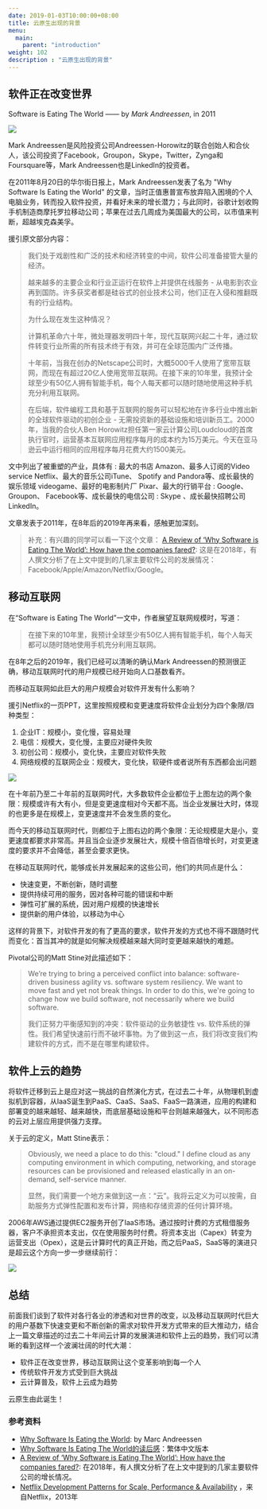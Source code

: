 ```yaml
---
date: 2019-01-03T10:00:00+08:00
title: 云原生出现的背景
menu:
  main:
    parent: "introduction"
weight: 102
description : "云原生出现的背景"
---
```


## 软件正在改变世界

Software is Eating The World  ——   by *Mark Andreessen*, in 2011

![](images/SoftwareEatingTheWorld.jpg)

Mark Andreessen是风险投资公司Andreessen-Horowitz的联合创始人和合伙人，该公司投资了Facebook，Groupon，Skype，Twitter，Zynga和Foursquare等，Mark Andreessen也是LinkedIn的投资者。

在2011年8月20日的华尔街日报上，Mark Andreessen发表了名为 "Why Software Is Eating the World" 的文章，当时正值惠普宣布放弃陷入困境的个人电脑业务，转而投入软件投资，并看好未来的增长潜力；与此同时，谷歌计划收购手机制造商摩托罗拉移动公司；苹果在过去几周成为美国最大的公司，以市值来判断，超越埃克森美孚。

援引原文部分内容：


> 我们处于戏剧性和广泛的技术和经济转变的中间，软件公司准备接管大量的经济。
>
> 越来越多的主要企业和行业正运行在软件上并提供在线服务 - 从电影到农业再到国防。许多获奖者都是硅谷式的创业技术公司，他们正在入侵和推翻既有的行业结构。
>
> 为什么现在发生这种情况？
>
> 计算机革命六十年，微处理器发明四十年，现代互联网兴起二十年，通过软件转变行业所需的所有技术终于有效，并可在全球范围内广泛传播。
>
> 十年前，当我在创办的Netscape公司时，大概5000千人使用了宽带互联网，而现在有超过20亿人使用宽带互联网。在接下来的10年里，我预计全球至少有50亿人拥有智能手机，每个人每天都可以随时随地使用这种手机充分利用互联网。
>
> 在后端，软件编程工具和基于互联网的服务可以轻松地在许多行业中推出新的全球软件驱动的初创企业 - 无需投资新的基础设施和培训新员工。2000年，当我的合伙人Ben Horowitz担任第一家云计算公司Loudcloud的首席执行官时，运营基本互联网应用程序每月的成本约为15万美元。今天在亚马逊云中运行相同的应用程序每月花费大约1500美元。

文中列出了被重塑的产业，具体有 : 最大的书店 Amazon、最多人订阅的Video service Netflix、最大的音乐公司iTune、 Spotify and Pandora等、成长最快的娱乐领域 videogame、最好的电影制片厂 Pixar、最大的行销平台 : Google、Groupon、 Facebook等、成长最快的电信公司 : Skype 、成长最快招聘公司 LinkedIn。

文章发表于2011年，在8年后的2019年再来看，感触更加深刻。

>  补充：有兴趣的同学可以看一下这个文章： [A Review of ‘Why Software is Eating The World’: How have the companies fared?](https://www.bigfootcap.com/a-review-of-why-software-is-eating-the-world-how-have-the-companies-fared/): 这是在2018年，有人撰文分析了在上文中提到的几家主要软件公司的发展情况：Facebook/Apple/Amazon/Netflix/Google。

## 移动互联网

在“Software is Eating The World”一文中，作者展望互联网规模时，写道：

> 在接下来的10年里，我预计全球至少有50亿人拥有智能手机，每个人每天都可以随时随地使用手机充分利用互联网。

在8年之后的2019年，我们已经可以清晰的确认Mark Andreessen的预测很正确，移动互联网时代的用户规模已经开始向人口基数看齐。

而移动互联网如此巨大的用户规模会对软件开发有什么影响？

援引Netflix的一页PPT，这里按照规模和变更速度将软件企业划分为四个象限/四种类型：

1. 企业IT：规模小，变化慢，容易处理
2. 电信：规模大，变化慢，主要应对硬件失败
3. 初创公司：规模小，变化快，主要应对软件失败
4. 网络规模的互联网企业：规模大，变化快，软硬件或者说所有东西都会出问题

![](../data/slides2015/images/netflix-development-patterns-for-scale-performance-availability/ppt4.jpg)

在十年前乃至二十年前的互联网时代，大多数软件企业都位于上图左边的两个象限：规模或许有大有小，但是变更速度相对今天都不高。当企业发展壮大时，体现的也更多是在规模上，变更速度并不会发生质的变化。

而今天的移动互联网时代，则都位于上图右边的两个象限：无论规模是大是小，变更速度都要求非常高。并且当企业逐步发展壮大，规模十倍百倍增长时，对变更速度的要求并不会降低，甚至会要求更快。

在移动互联网时代，能够成长并发展起来的这些公司，他们的共同点是什么：

- 快速变更，不断创新，随时调整
- 提供持续可用的服务，因对各种可能的错误和中断
- 弹性可扩展的系统，因对用户规模的快速增长
- 提供新的用户体验，以移动为中心

这样的背景下，对软件开发的有了更高的要求，软件开发的方式也不得不跟随时代而变化：首当其冲的就是如何解决规模越来越大同时变更越来越快的难题。

Pivotal公司的Matt Stine对此描述如下：

> We’re trying to bring a perceived conflict into balance: software-driven business agility vs. software system resiliency. We want to move fast and yet not break things. In order to do this, we're going to change how we build software, not necessarily where we build software. 
>
> 我们正努力平衡感知到的冲突：软件驱动的业务敏捷性 vs. 软件系统的弹性。我们希望快速前行而不破坏事物。为了做到这一点，我们将改变我们构建软件的方式，而不是在哪里构建软件。

## 软件上云的趋势

将软件迁移到云上是应对这一挑战的自然演化方式，在过去二十年，从物理机到虚拟机到容器，从IaaS诞生到PaaS、CaaS、SaaS、FaaS一路演进，应用的构建和部署变的越来越轻、越来越快，而底层基础设施和平台则越来越强大，以不同形态的云对上层应用提供强力支撑。

关于云的定义，Matt Stine表示：

> Obviously, we need a place to do this: "cloud." I define cloud as any computing environment in which computing, networking, and storage resources can be provisioned and released elastically in an on-demand, self-service manner. 
>
> 显然，我们需要一个地方来做到这一点：“云”。我将云定义为可以按需，自助服务方式弹性配置和发布计算，网络和存储资源的任何计算环境。

2006年AWS通过提供EC2服务开创了IaaS市场。通过按时计费的方式租借服务器，客户不承担资本支出，仅在使用服务时付费。将资本支出（Capex）转变为运营支出（Opex），这是云计算时代的真正开始，而之后PaaS，SaaS等的演进只是超云这个方向一步一步继续前行：

![](images/iaas-paas-saas-comparison.jpg)

## 总结

前面我们谈到了软件对各行各业的渗透和对世界的改变，以及移动互联网时代巨大的用户基数下快速变更和不断创新的需求对软件开发方式带来的巨大推动力，结合上一篇文章描述的过去二十年间云计算的发展演进和软件上云的趋势，我们可以清晰的看到这样一个波澜壮阔的时代大潮：

- 软件正在改变世界，移动互联网让这个变革影响到每一个人
- 传统软件开发方式受到巨大挑战
- 云计算普及，软件上云成为趋势

云原生由此诞生！

### 参考资料

- [Why Software Is Eating the World](https://a16z.com/2011/08/20/why-software-is-eating-the-world/): by Marc Andreessen
- [Why Software Is Eating The World的读后感](https://www.gss.com.tw/index.php/focus/eis/102-eis67/936-eis67-01)：繁体中文版本
- [A Review of ‘Why Software is Eating The World’: How have the companies fared?](https://www.bigfootcap.com/a-review-of-why-software-is-eating-the-world-how-have-the-companies-fared/): 在2018年，有人撰文分析了在上文中提到的几家主要软件公司的增长情况。
- [Netflix Development Patterns for Scale, Performance & Availability](https://www.slideshare.net/AmazonWebServices/dmg206) ，来自Netflix，2013年



